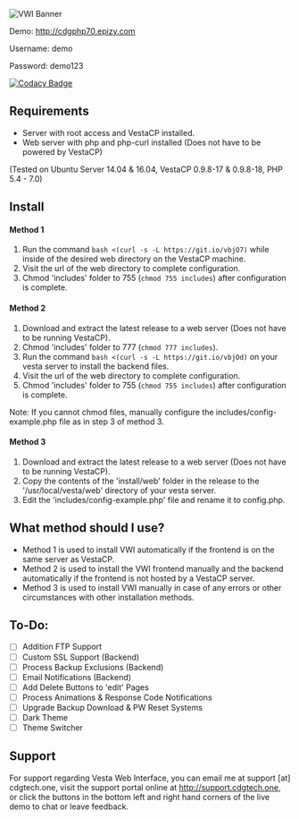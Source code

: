 ![VWI Banner](https://raw.githubusercontent.com/cdgco/VestaWebInterface/master/VWI%20Banner.png)

Demo: http://cdgphp70.epizy.com

Username: demo

Password: demo123


[![Codacy Badge](https://api.codacy.com/project/badge/Grade/7e9666795d6b4aa1a7838f7af599b720)](https://www.codacy.com/app/carter/VestaWebInterface?utm_source=github.com&amp;utm_medium=referral&amp;utm_content=cdgco/VestaWebInterface&amp;utm_campaign=Badge_Grade)

## Requirements
* Server with root access and VestaCP installed.
* Web server with php and php-curl installed (Does not have to be powered by VestaCP)

(Tested on Ubuntu Server 14.04 & 16.04, VestaCP 0.9.8-17 & 0.9.8-18, PHP 5.4 - 7.0)

## Install

#### Method 1

1. Run the command `bash <(curl -s -L https://git.io/vbjO7)` while inside of the desired web directory on the VestaCP machine.
2. Visit the url of the web directory to complete configuration.
3. Chmod 'includes' folder to 755 (`chmod 755 includes`) after configuration is complete.

#### Method 2

1. Download and extract the latest release to a web server (Does not have to be running VestaCP).
2. Chmod 'includes' folder to 777 (`chmod 777 includes`).
3. Run the command `bash <(curl -s -L https://git.io/vbjOd)` on your vesta server to install the backend files.
4. Visit the url of the web directory to complete configuration.
5. Chmod 'includes' folder to 755 (`chmod 755 includes`) after configuration is complete.

Note: If you cannot chmod files, manually configure the includes/config-example.php file as in step 3 of method 3.


#### Method 3

1. Download and extract the latest release to a web server (Does not have to be running VestaCP).
2. Copy the contents of the 'install/web' folder in the release to the '/usr/local/vesta/web' directory of your vesta server.
3. Edit the 'includes/config-example.php' file and rename it to config.php.

## What method should I use?

* Method 1 is used to install VWI automatically if the frontend is on the same server as VestaCP.
* Method 2 is used to install the VWI frontend manually and the backend automatically if the frontend is not hosted by a VestaCP server. 
* Method 3 is used to install VWI manually in case of any errors or other circumstances with other installation methods.

## To-Do:
- [ ] Addition FTP Support
- [ ] Custom SSL Support (Backend)
- [ ] Process Backup Exclusions (Backend)
- [ ] Email Notifications (Backend)
- [ ] Add Delete Buttons to 'edit' Pages
- [ ] Process Animations & Response Code Notifications
- [ ] Upgrade Backup Download & PW Reset Systems
- [ ] Dark Theme
- [ ] Theme Switcher

## Support

For support regarding Vesta Web Interface, you can email me at support [at] cdgtech.one, visit the support portal online at http://support.cdgtech.one, or click the buttons in the bottom left and right hand corners of the live demo to chat or leave feedback.
